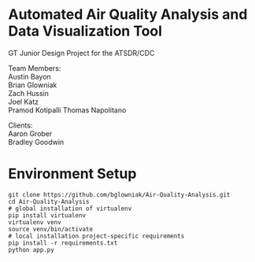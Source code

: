 # Automated Air Quality Analysis and Data Visualization Tool

GT Junior Design Project for the ATSDR/CDC

Team Members:  
Austin Bayon  
Brian Glowniak  
Zach Hussin  
Joel Katz  
Pramod Kotipalli
Thomas Napolitano  

Clients:  
Aaron Grober  
Bradley Goodwin  

# Environment Setup
```shell
git clone https://github.com/bglowniak/Air-Quality-Analysis.git
cd Air-Quality-Analysis
# global installation of virtualenv
pip install virtualenv
virtualenv venv
source venv/bin/activate
# local installation project-specific requirements
pip install -r requirements.txt
python app.py
```
